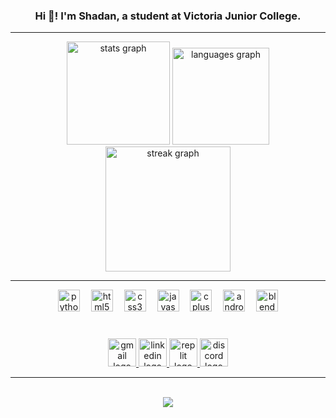 <h3 align="center">Hi 👋! I'm Shadan, a student at Victoria Junior College.</h3>

---

<div align="center">
  <img src="https://github-readme-stats.vercel.app/api?username=Shadan13&hide_rank=true&show_icons=true&include_all_commits=true&count_private=false&disable_animations=true&theme=github_dark&locale=en&hide_border=true" height="165" alt="stats graph"  />
  <img src="https://github-readme-stats.vercel.app/api/top-langs?username=Shadan13&locale=en&hide_title=false&layout=compact&card_width=320&langs_count=6&theme=github_dark&hide_border=true" height="155" alt="languages graph"  />
  <img src="https://streak-stats.demolab.com?user=Shadan13&locale=en&mode=weekly&theme=github_dark&hide_border=true&border_radius=5&date_format=j%20M%5B%20Y%5D" height="200" alt="streak graph"  />
</div>

---

<div align="center">
  <img src="https://cdn.jsdelivr.net/gh/devicons/devicon/icons/python/python-original.svg" height="35" alt="python logo"  />
  <img width="10" />
  <img src="https://cdn.jsdelivr.net/gh/devicons/devicon/icons/html5/html5-original.svg" height="35" alt="html5 logo"  />
  <img width="10" />
  <img src="https://cdn.jsdelivr.net/gh/devicons/devicon/icons/css3/css3-original.svg" height="35" alt="css3 logo"  />
  <img width="10" />
  <img src="https://cdn.jsdelivr.net/gh/devicons/devicon/icons/javascript/javascript-plain.svg" height="35" alt="javascript logo"  />
  <img width="10" />
  <img src="https://cdn.jsdelivr.net/gh/devicons/devicon/icons/cplusplus/cplusplus-original.svg" height="35" alt="cplusplus logo"  />
  <img width="10" />
  <img src="https://cdn.jsdelivr.net/gh/devicons/devicon/icons/androidstudio/androidstudio-original.svg" height="35" alt="androidstudio logo"  />
  <img width="10" />
  <img src="https://cdn.jsdelivr.net/gh/devicons/devicon/icons/blender/blender-original.svg" height="35" alt="blender logo"  />
</div>

###

<br clear="both">

<div align="center">
  <a href="mailto:me@shadan.one" target="_blank">
    <img src="https://img.shields.io/static/v1?message=Gmail&logo=gmail&label=&color=D14836&logoColor=white&labelColor=&style=for-the-badge" height="45" alt="gmail logo"  />
  </a>
  <a href="https://linkedin.com/in/shadansiddiqui" target="_blank">
    <img src="https://img.shields.io/static/v1?message=LinkedIn&logo=LinkedIn&label=&color=0c65c2&logoColor=white&labelColor=&style=for-the-badge" height="45" alt="linkedin logo"  />
  </a>
  <a href="https://replit.com/floutdoubt" target="_blank">
    <img src="https://img.shields.io/static/v1?message=replit&logo=replit&label=&color=fd5402&logoColor=white&labelColor=&style=for-the-badge" height="45" alt="replit logo"  />
  </a>
  <a href="https://discordapp.com/users/693727009263845376" target="_blank">
    <img src="https://img.shields.io/static/v1?message=Discord&logo=discord&label=&color=7289DA&logoColor=white&labelColor=&style=for-the-badge" height="45" alt="discord logo"  />
  </a>
</div>

---

<br clear="both">

<div align="center">
  <img src="https://profile-counter.glitch.me/Shadan13/count.svg?"  />
</div>
